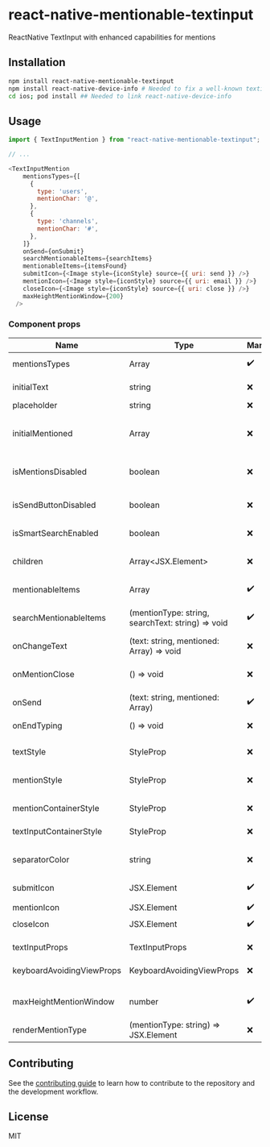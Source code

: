 # react-native-mentionable-textinput

ReactNative TextInput with enhanced capabilities for mentions

## Installation

```sh
npm install react-native-mentionable-textinput
npm install react-native-device-info # Needed to fix a well-known textinput bug on Xiaomi family devices
cd ios; pod install ## Needed to link react-native-device-info
```

## Usage

```js
import { TextInputMention } from "react-native-mentionable-textinput";

// ...

<TextInputMention
    mentionsTypes={[
      {
        type: 'users',
        mentionChar: '@',
      },
      {
        type: 'channels',
        mentionChar: '#',
      },
    ]}
    onSend={onSubmit}
    searchMentionableItems={searchItems}
    mentionableItems={itemsFound}
    submitIcon={<Image style={iconStyle} source={{ uri: send }} />}
    mentionIcon={<Image style={iconStyle} source={{ uri: email }} />}
    closeIcon={<Image style={iconStyle} source={{ uri: close }} />}
    maxHeightMentionWindow={200}
  />
```

### Component props
| Name | Type | Mandatory | Additional info |
| - | - | - | - |
| mentionsTypes | Array<MentionItemType> | ✔️ | Type of objects that can be mentioned |
| initialText | string | ❌ | Initial text of the text input |
| placeholder | string | ❌ | Text input placeholder |
| initialMentioned | Array<Mention> | ❌ | Every mention is contained in this array. Fill it with inital mention elements |
| isMentionsDisabled | boolean | ❌ | False if text input should not have mentions |
| isSendButtonDisabled | boolean | ❌ | True if text input submit button is disable. |
| isSmartSearchEnabled | boolean | ❌ | True if smart search should be enabled |
| children | Array<JSX.Element> | ❌ | Optional view that will be attached above text input |
| mentionableItems | Array<MentionListItem> | ✔️ | List of visible items that can be mentioned |
| searchMentionableItems | (mentionType: string, searchText: string) => void | ✔️ | Search callback to filter mentionable items |
| onChangeText | (text: string, mentioned: Array<Mention>) => void | ❌ | Callback passed to text input |
| onMentionClose | () => void | ❌ | Callback when the list of mentionable items is closed |
| onSend | (text: string, mentioned: Array<Mention>) | ✔️ | Called on submit |
| onEndTyping | () => void | ❌ | Callback passed to text input |
|  |  |  |  |
| textStyle | StyleProp<TextStyle> | ❌ | Style of text, excluded mentions |
| mentionStyle | StyleProp<TextStyle> | ❌ | Style of mentions, included mention character |
| mentionContainerStyle | StyleProp<ViewStyle> | ❌ | Style of mentions container view |
| textInputContainerStyle| StyleProp<TextStyle> | ❌ | Style of text input container |
| separatorColor | string | ❌ | Color of the separator between text input and mention window |
| submitIcon | JSX.Element | ✔️ | Icon for on submit action |
| mentionIcon | JSX.Element | ✔️ | Icon for mention |
| closeIcon | JSX.Element | ✔️ | Icon for close |
|  |  |  |  |
| textInputProps | TextInputProps | ❌ | Props for native TextInput |
| keyboardAvoidingViewProps | KeyboardAvoidingViewProps | ❌ | Props for native KeyboardAvoidingView |
|  |  |  |  |
| maxHeightMentionWindow | number | ✔️ | Max height of mentions container view |
| renderMentionType | (mentionType: string) => JSX.Element | ❌ | Custom render of mentionable items |

## Contributing

See the [contributing guide](CONTRIBUTING.md) to learn how to contribute to the repository and the development workflow.

## License

MIT
